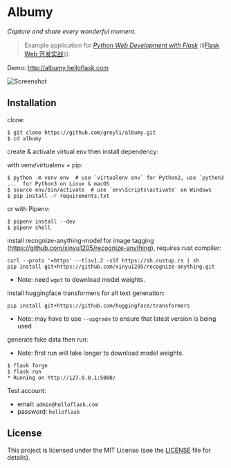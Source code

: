 # Albumy

*Capture and share every wonderful moment.*

> Example application for *[Python Web Development with Flask](https://helloflask.com/en/book/1)* (《[Flask Web 开发实战](https://helloflask.com/book/1)》).

Demo: http://albumy.helloflask.com

![Screenshot](https://helloflask.com/screenshots/albumy.png)

## Installation

clone:
```
$ git clone https://github.com/greyli/albumy.git
$ cd albumy
```
create & activate virtual env then install dependency:

with venv/virtualenv + pip:
```
$ python -m venv env  # use `virtualenv env` for Python2, use `python3 ...` for Python3 on Linux & macOS
$ source env/bin/activate  # use `env\Scripts\activate` on Windows
$ pip install -r requirements.txt
```
or with Pipenv:
```
$ pipenv install --dev
$ pipenv shell
```
install recognize-anything-model for image tagging (https://github.com/xinyu1205/recognize-anything), requires rust compiler:
```
curl --proto '=https' --tlsv1.2 -sSf https://sh.rustup.rs | sh
pip install git+https://github.com/xinyu1205/recognize-anything.git
```
- Note: need `wget` to download model weights.

install huggingface transformers for alt text generation:
```
pip install git+https://github.com/huggingface/transformers
```
- Note: may have to use `--upgrade` to ensure that latest version is being used

generate fake data then run:
- Note: first run will take longer to download model weights.
```
$ flask forge
$ flask run
* Running on http://127.0.0.1:5000/
```
Test account:
* email: `admin@helloflask.com`
* password: `helloflask`

## License

This project is licensed under the MIT License (see the
[LICENSE](LICENSE) file for details).
